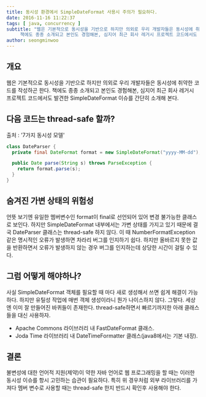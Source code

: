 ```yaml
---
title: 동시성 환경에서 SimpleDateFormat 사용시 주의가 필요하다.
date: 2016-11-16 11:22:37
tags: [ java, concurrency ]
subtitle: "웹은 기본적으로 동시성을 기반으로 하지만 의외로 우리 개발자들은 동시성에 취약한 코드를 작성하곤 한다.
     책에도 종종 소개되고 본인도 경험해본, 심지어 최근 회사 레거시 프로젝트 코드에서도 발견한 SimpleDateFormat 이슈를 간단히 소개해 본다."
author: seongminwoo
---
```


## 개요
웹은 기본적으로 동시성을 기반으로 하지만 의외로 우리 개발자들은 동시성에 취약한 코드를 작성하곤 한다.
책에도 종종 소개되고 본인도 경험해본, 심지어 최근 회사 레거시 프로젝트 코드에서도 발견한 SimpleDateFormat 이슈를 간단히 소개해 본다.

## 다음 코드는 thread-safe 할까?
출처 : '7가지 동시성 모델'
```java
class DateParser {
  private final DateFormat format = new SimpleDateFormat("yyyy-MM-dd");

  public Date parse(String s) throws ParseException {
    return format.parse(s);
  }
}
```

## 숨겨진 가변 상태의 위험성
언뜻 보기엔 유일한 멤버변수인 format이 final로 선언되어 있어 변경 불가능한 클래스로 보인다.
하지만 SimpleDateFormat 내부에서는 가변 상태를 가지고 있기 때문에 결국 DateParser 클래스는 thread-safe 하지 않다.
이 때 NumberFormatException 같은 명시적인 오류가 발생하면 차라리 버그를 인지하기 쉽다. 하지만 올바르지 못한 값을 반환하면서 오류가 발생하지 않는 경우 버그를 인지하는데 상당한 시간이 걸릴 수 있다.

## 그럼 어떻게 해야하나?
사실 SimpleDateFormat 객체를 필요할 때 마다 새로 생성해서 쓰면 쉽게 해결이 가능하다.
하지만 유틸성 작업에 매번 객체 생성이라니 뭔가 나이스하지 않다.
그렇다. 세상엔 이미 잘 만들어진 바퀴들이 존재한다. thread-safe하면서 빠르기까지한 아래 클래스들을 대신 사용하자.
 - Apache Commons 라이브러리 내 FastDateFormat 클래스.
 - Joda Time 라이브러리 내 DateTimeFormatter 클래스(java8에서는 기본 내장).

## 결론
불변성에 대한 언어적 지원(제약)이 약한 자바 언어로 웹 프로그래밍을 할 때는 이러한 동시성 이슈를 항시 고민하는 습관이 필요하다. 특히 위 경우처럼 외부 라이브러리를 가져다 멤버 변수로 사용할 때는 thread-safe 한지 반드시 확인후 사용해야 한다.
